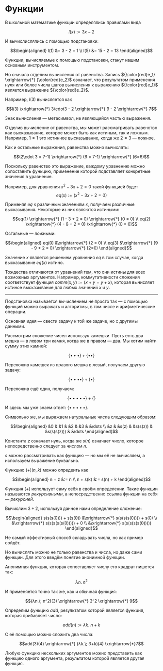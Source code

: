 # Функции

В школьной математике функции определялись правилами вида

$$l(x) := 3x - 2$$

И вычислислялись с помощью подстановки:

$$\begin{aligned}
l(1) &= 3 - 2 = 1 \\
l(5) &= 15 - 2 = 13
\end{aligned}$$

Функции, вычисляемые с помощью подстановки, станут нашим основным инструментом.

Но сначала отделим вычисления от равенства.
Запись ${\color{red}e_1} \xrightarrow{*} {\color{red}e_2}$ означает, что результатом применения нуля или более числа шагов вычисления к выражению ${\color{red}e_1}$ является выражение ${\color{red}e_2}$.

Например, $l(3)$ вычисляется как

$$l(3) \xrightarrow{*} 3\cdot3 - 2 \xrightarrow{*} 9 - 2 \xrightarrow{*} 7$$

Знак вычисления — метасимвол, не являющийся частью выражения.

Отделив вычисление от равенства, мы может рассматривать равенство как высказывание, которое может быть как истиным, так и ложным. Например, $1=1$ это истинное высказывание, когда же $2=3$ — ложное.

Как и остальные выражения, равенства можно вычислять:

$$(2\cdot 3 = 7-1) \xrightarrow{*} (6 = 7-1) \xrightarrow{*} (6=6)$$

Поскольку равенство это выражение, каждому уравнению можно сопоставить функцию, применение которой подставляет конкретные значения в уравнение.

Например, для уравнения $x^2 - 3x + 2 = 0$ такой функцией будет
$$eq(x) := (x^2 - 3x + 2 = 0)$$

Применяя $eq$ к различным значениям $x$, получаем различные высказывания. Некоторые из них являются истиными:

$$eq(1) \xrightarrow{*} (1 - 3 + 2 = 0) \xrightarrow{*} (0 = 0) \\
eq(2) \xrightarrow{*} (4 - 6 + 2 = 0) \xrightarrow{*} (0 = 0)$$

Остальные — ложными:

$$\begin{aligned}
eq(0) &\xrightarrow{*} (2 = 0) \\
eq(3) &\xrightarrow{*} (9 - 9 + 2 = 0) \xrightarrow{*} (2=0)
\end{aligned}$$

Значение $x$ является решением уравнения $eq$ в том случае, когда высказывание $eq(x)$ истино.

Тождества отличаются от уравнений тем, что они истины для всех возможных аргументов. Например, коммутативности сложения соответствует функция $comm(x,y) := (x+y = y+x)$, которая вычисляет истиное высказывание для любых значений $x$ и $y$.

---

Подстановка называется вычислением не просто так — с помощью функций можно выражать и алгоритмы, в том числе и арифметические операции.

Основная идея — свести задачу к той же задаче, но с другимы данными.

Рассмотрим сложение чисел используя камешки. Пусть есть два мешка — в левом три камня, когда же в правом — два. Мы хотим найти сумму этих камней:

$$\{\bullet{\bullet}\bullet\} + \{\bullet\bullet\}$$

Переложив камешек из правого мешка в левый, получаем другую задачу:

$$\{\bullet{\bullet}{\bullet}\bullet\} + \{\bullet\}$$

Переложив ещё один, получаем:

$$\{\bullet{\bullet}{\bullet}{\bullet}\bullet\} + \{\}$$

И здесь мы уже знаем ответ: $\{\bullet{\bullet}{\bullet}{\bullet}\bullet\}$.

Символьно же, мы выражаем натуральные числа следующим образом:

$$\begin{aligned}
&0 & &1 & &2 & &3 & &\dots \\
&z & &s(z) & &s(s(z)) & &s(s(s(z))) & &\dots
\end{aligned}$$

Константа $z$ означает нуль, когда же $s(n)$ означает число, которое непосредственно следует за числом $n$.

$s$ можно рассматривать как функцию — но мы её не вычисляем, а используем выражение буквально.

Функцию $(+)(n, k)$ можно опредеить как

$$\begin{aligned}
n + z  &:= n \\
n + s(k)  &:= s(n) + k
\end{aligned}$$

Функция $(+)$ использует саму себя в своём определении. Такие функции называются *рекурсивными*, а непосредственно ссылка функции на себя — *рекурсией*.

Вычислим $3+2$, используя данное нами определение сложение:

$$\begin{aligned}
    s(s(s(0)))   + s(s(0)) &\xrightarrow{*}  s(s(s(s(0))))  +   s(0) \\
  &\xrightarrow{*} s(s(s(s(s(0))))) +     0 \\
  &\xrightarrow{*} s(s(s(s(s(0)))))
\end{aligned}$$

Не самый эффективный способ складывать числа, но как пример сойдёт.

Но вычислять можно не только равенства и числа, но даже сами функции. Для этого введём понятие анонимной функции.

Анонимная функция, которая сопоставляет числу его квадрат пишется так:

$$λn.\; n^2$$

И применяется точно так же, как и обычная функция:

$$(λn.\; n^2)(3) \xrightarrow{*} 3^2 \xrightarrow{*} 9$$

Определим функцию $add$, результатом которой является функция, которая прибавляет число:

$$add(n) := λk.\;n+k$$

С её помощью можно сложить два числа:

$$add(3)(4) \xrightarrow{*} (λk.\; 3+k)(4) \xrightarrow{*}7$$

Любую функцию нескольких аргументов можно представить как функцию одного аргумента, результатом которой является другая функция.
